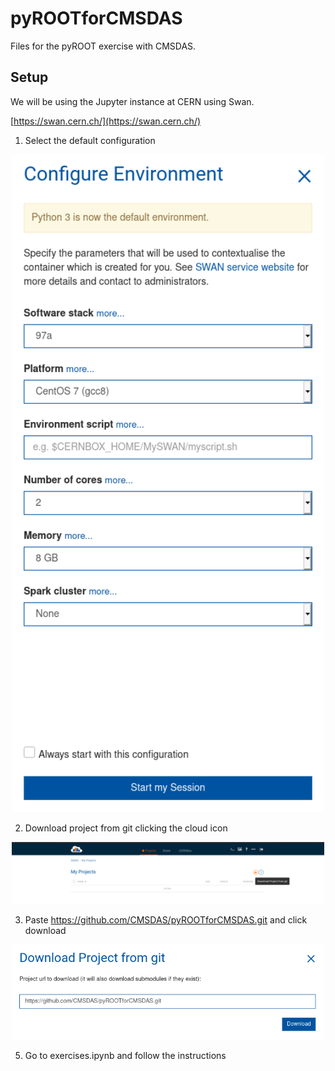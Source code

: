 # pyROOTforCMSDAS
Files for the pyROOT exercise with CMSDAS.

## Setup

We will be using the Jupyter instance at CERN using Swan.

[https://swan.cern.ch/](https://swan.cern.ch/)

1. Select the default configuration
<p align="center">
  <img src="pictures/default.png" width="500"/>
</p>

2. Download project from git clicking the cloud icon
<p align="center">
  <img src="pictures/cloud.png" width="500"/>
</p>

3. Paste https://github.com/CMSDAS/pyROOTforCMSDAS.git and click download
<p align="center">
  <img src="pictures/git.png" width="500"/>
</p>

5. Go to exercises.ipynb and follow the instructions